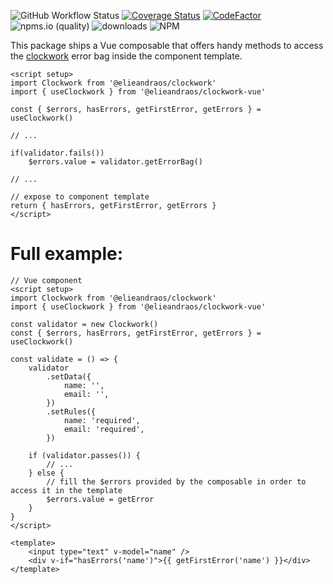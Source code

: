 ![GitHub Workflow Status](https://img.shields.io/github/workflow/status/elieandraos/clockwork-vue/CI)
[![Coverage Status](https://coveralls.io/repos/github/elieandraos/clockwork-vue/badge.svg?branch=main)](https://coveralls.io/github/elieandraos/clockwork-vue?branch=main)
[![CodeFactor](https://www.codefactor.io/repository/github/elieandraos/clockwork-vue/badge)](https://www.codefactor.io/repository/github/elieandraos/clockwork-vue)
![npms.io (quality)](https://img.shields.io/npms-io/quality-score/@elieandraos/clockwork-vue)
![downloads](https://img.shields.io/npm/dt/@elieandraos/clockwork-vue)
![NPM](https://img.shields.io/npm/l/@elieandraos/clockwork-vue)


This package ships a Vue composable that offers handy methods to access the
[clockwork](https://github.com/elieandraos/clockwork-vue/) error bag inside the component template.

```vue
<script setup>
import Clockwork from '@elieandraos/clockwork'
import { useClockwork } from '@elieandraos/clockwork-vue'

const { $errors, hasErrors, getFirstError, getErrors } = useClockwork()

// ...

if(validator.fails())
    $errors.value = validator.getErrorBag()

// ...

// expose to component template
return { hasErrors, getFirstError, getErrors }
</script>
```

# Full example:

```vue
// Vue component
<script setup>
import Clockwork from '@elieandraos/clockwork'
import { useClockwork } from '@elieandraos/clockwork-vue'

const validator = new Clockwork()
const { $errors, hasErrors, getFirstError, getErrors } = useClockwork()

const validate = () => {
    validator
        .setData({
            name: '',
            email: '',
        })
        .setRules({
            name: 'required',
            email: 'required',
        })

    if (validator.passes()) {
        // ...
    } else {
        // fill the $errors provided by the composable in order to access it in the template
        $errors.value = getError
    }
}
</script>

<template>
    <input type="text" v-model="name" />
    <div v-if="hasErrors('name')">{{ getFirstError('name') }}</div>
</template>
```
